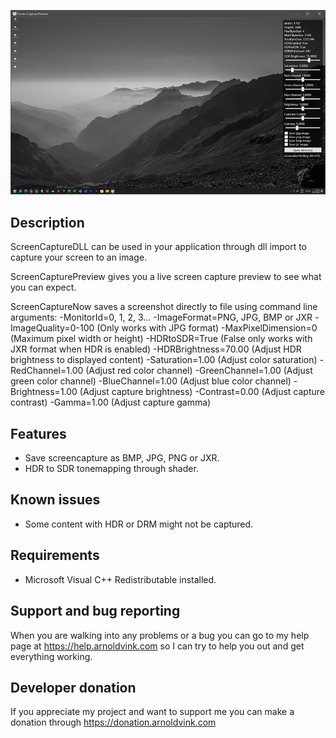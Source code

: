 ![ScreenCapturePreview](Screenshots/Screenshot1.png)

## Description
ScreenCaptureDLL can be used in your application through dll import to capture your screen to an image.

ScreenCapturePreview gives you a live screen capture preview to see what you can expect.

ScreenCaptureNow saves a screenshot directly to file using command line arguments:
-MonitorId=0, 1, 2, 3...
-ImageFormat=PNG, JPG, BMP or JXR
-ImageQuality=0-100 (Only works with JPG format)
-MaxPixelDimension=0 (Maximum pixel width or height)
-HDRtoSDR=True (False only works with JXR format when HDR is enabled)
-HDRBrightness=70.00 (Adjust HDR brightness to displayed content)
-Saturation=1.00 (Adjust color saturation)
-RedChannel=1.00 (Adjust red color channel)
-GreenChannel=1.00 (Adjust green color channel)
-BlueChannel=1.00 (Adjust blue color channel)
-Brightness=1.00 (Adjust capture brightness)
-Contrast=0.00 (Adjust capture contrast)
-Gamma=1.00 (Adjust capture gamma)

## Features
- Save screencapture as BMP, JPG, PNG or JXR.
- HDR to SDR tonemapping through shader.

## Known issues
- Some content with HDR or DRM might not be captured.

## Requirements
- Microsoft Visual C++ Redistributable installed.

## Support and bug reporting
When you are walking into any problems or a bug you can go to my help page at https://help.arnoldvink.com so I can try to help you out and get everything working.

## Developer donation
If you appreciate my project and want to support me you can make a donation through https://donation.arnoldvink.com